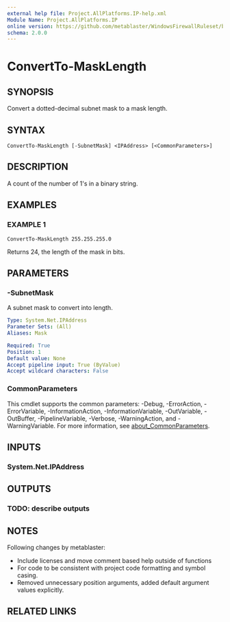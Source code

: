 ```yaml
---
external help file: Project.AllPlatforms.IP-help.xml
Module Name: Project.AllPlatforms.IP
online version: https://github.com/metablaster/WindowsFirewallRuleset/blob/develop/Modules/Project.AllPlatforms.IP/Help/en-US/ConvertTo-MaskLength.md
schema: 2.0.0
---
```


# ConvertTo-MaskLength

## SYNOPSIS

Convert a dotted-decimal subnet mask to a mask length.

## SYNTAX

```none
ConvertTo-MaskLength [-SubnetMask] <IPAddress> [<CommonParameters>]
```

## DESCRIPTION

A count of the number of 1's in a binary string.

## EXAMPLES

### EXAMPLE 1

```none
ConvertTo-MaskLength 255.255.255.0
```

Returns 24, the length of the mask in bits.

## PARAMETERS

### -SubnetMask

A subnet mask to convert into length.

```yaml
Type: System.Net.IPAddress
Parameter Sets: (All)
Aliases: Mask

Required: True
Position: 1
Default value: None
Accept pipeline input: True (ByValue)
Accept wildcard characters: False
```

### CommonParameters

This cmdlet supports the common parameters: -Debug, -ErrorAction, -ErrorVariable, -InformationAction, -InformationVariable, -OutVariable, -OutBuffer, -PipelineVariable, -Verbose, -WarningAction, and -WarningVariable. For more information, see [about_CommonParameters](http://go.microsoft.com/fwlink/?LinkID=113216).

## INPUTS

### System.Net.IPAddress

## OUTPUTS

### TODO: describe outputs

## NOTES

Following changes by metablaster:
- Include licenses and move comment based help outside of functions
- For code to be consistent with project code formatting and symbol casing.
- Removed unnecessary position arguments, added default argument values explicitly.

## RELATED LINKS
